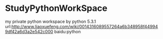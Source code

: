 # StudyPythonWorkSpace
my private python workspace by python 5.3.1
url:http://www.liaoxuefeng.com/wiki/0014316089557264a6b348958f449949df42a6d3a2e542c000
baidu:python
